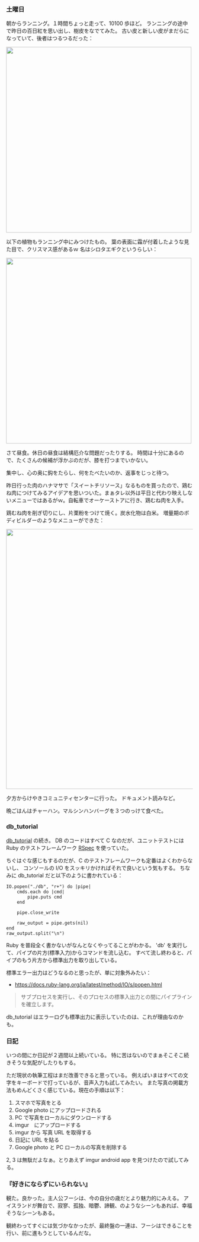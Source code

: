 ### 土曜日

朝からランニング。１時間ちょっと走って、10100 歩ほど。
ランニングの途中で昨日の百日紅を思い出し、樹皮をなでてみた。
古い皮と新しい皮がまだらになっていて、後者はつるつるだった：

<img src="https://i.imgur.com/gpzgfsM.jpg" width="500">

以下の植物もランニング中にみつけたもの。
葉の表面に霜が付着したような見た目で、クリスマス感があるｗ
名はシロタエギクというらしい：

<img src="https://i.imgur.com/1taFgzp.jpg" width="500">

さて昼食。休日の昼食は結構厄介な問題だったりする。
時間は十分にあるので、たくさんの候補が浮かぶのだが、膝を打つまでいかない。

集中し、心の奥に鈎をたらし、何をたべたいのか、返事をじっと待つ。

昨日行った肉のハナマサで「スイートチリソース」なるものを買ったので、鶏むね肉につけてみるアイデアを思いついた。まぁタレ以外は平日と代わり映えしないメニューではあるがｗ。自転車でオーケーストアに行き、鶏むね肉を入手。

鶏むね肉を削ぎ切りにし、片栗粉をつけて焼く。炭水化物は白米。
増量期のボディビルダーのようなメニューができた：

<img src="https://i.imgur.com/qFKHb04.jpg" width="700">

夕方からけやきコミュニティセンターに行った。
ドキュメント読みなど。

晩ごはんはチャーハン。マルシンハンバーグを３つのっけて食べた。

### db_tutorial

[db_tutorial](https://cstack.github.io/db_tutorial/) の続き。
DB のコードはすべて C なのだが、ユニットテストには Ruby のテストフレームワーク [RSpec](http://rspec.info/) を使っていた。

ちぐはぐな感じもするのだが、C のテストフレームワークも定番はよくわからないし、
コンソールの I/O をスッキリかければそれで良いという気もする。
ちなみに db_tutorial だと以下のように書かれている：

```
IO.popen("./db", "r+") do |pipe|
    cmds.each do |cmd|
        pipe.puts cmd
    end

    pipe.close_write

    raw_output = pipe.gets(nil)
end
raw_output.split("\n")
```

Ruby を普段全く書かないがなんとなくやってることがわかる。
'db' を実行して、パイプの片方(標準入力)からコマンドを流し込む。
すべて流し終わると、パイプのもう片方から標準出力を取り出している。

標準エラー出力はどうなるのと思ったが、単に対象外みたい：

- https://docs.ruby-lang.org/ja/latest/method/IO/s/popen.html

> サブプロセスを実行し、そのプロセスの標準入出力との間にパイプラインを確立します。

db_tutorial はエラーログも標準出力に表示していたのは、これが理由なのかも。

### 日記

いつの間にか日記が２週間以上続いている。
特に苦はないのでまぁそこそこ続きそうな気配がしたりもする。

ただ現状の執筆工程はまだ改善できると思っている。
例えばいまはすべての文字をキーボードで打っているが、音声入力も試してみたい。
また写真の掲載方法もめんどくさく感じている。現在の手順は以下：

1. スマホで写真をとる
1. Google photo にアップロードされる
1. PC で写真をローカルにダウンロードする
1. imgur　にアップロードする
1. imgur から 写真 URL を取得する
1. 日記に URL を貼る
1. Google photo と PC ローカルの写真を削除する

2, 3 は無駄だよなぁ。とりあえず imgur android app を見つけたので試してみる。

### 『好きにならずにいられない』

観た。良かった。主人公フーシは、今の自分の歳だとより魅力的にみえる。
アイスランドが舞台で、寂寥、孤独、暗鬱、諦観、のようなシーンもあれば、幸福そうなシーンもある。

観終わってすぐには気づかなかったが、最終盤の一連は、フーシはできることを行い、前に進もうとしているんだな。